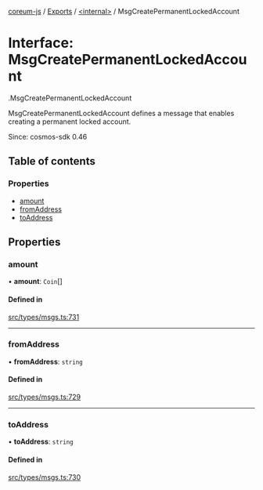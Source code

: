 [coreum-js](../README.md) / [Exports](../modules.md) / [<internal\>](../modules/internal_.md) / MsgCreatePermanentLockedAccount

# Interface: MsgCreatePermanentLockedAccount

[<internal>](../modules/internal_.md).MsgCreatePermanentLockedAccount

MsgCreatePermanentLockedAccount defines a message that enables creating a permanent
locked account.

Since: cosmos-sdk 0.46

## Table of contents

### Properties

- [amount](internal_.MsgCreatePermanentLockedAccount.md#amount)
- [fromAddress](internal_.MsgCreatePermanentLockedAccount.md#fromaddress)
- [toAddress](internal_.MsgCreatePermanentLockedAccount.md#toaddress)

## Properties

### amount

• **amount**: `Coin`[]

#### Defined in

[src/types/msgs.ts:731](https://github.com/PulsaraIO/coreum-js/blob/64a1208/src/types/msgs.ts#L731)

___

### fromAddress

• **fromAddress**: `string`

#### Defined in

[src/types/msgs.ts:729](https://github.com/PulsaraIO/coreum-js/blob/64a1208/src/types/msgs.ts#L729)

___

### toAddress

• **toAddress**: `string`

#### Defined in

[src/types/msgs.ts:730](https://github.com/PulsaraIO/coreum-js/blob/64a1208/src/types/msgs.ts#L730)
